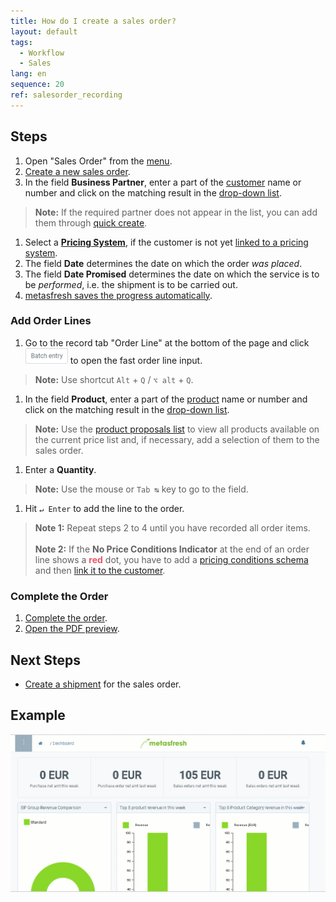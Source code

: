 ```yaml
---
title: How do I create a sales order?
layout: default
tags:
  - Workflow
  - Sales
lang: en
sequence: 20
ref: salesorder_recording
---
```


## Steps
1. Open "Sales Order" from the [menu](Menu).
1. [Create a new sales order](New_Record_Window).
1. In the field **Business Partner**, enter a part of the [customer](New_business_partner_customer) name or number and click on the matching result in the [drop-down list](Keyboard_shortcuts_reference).
 >**Note:** If the required partner does not appear in the list, you can add them through [quick create](Quick_create_new_business_partner).

1. Select a [**Pricing System**](Add_price-system), if the customer is not yet [linked to a pricing system](Assign_prices_to_partner).
1. The field **Date** determines the date on which the order *was placed*.
1. The field **Date Promised** determines the date on which the service is to be *performed*, i.e. the shipment is to be carried out.
1. [metasfresh saves the progress automatically](Saveindicator).

### Add Order Lines
1. Go to the record tab "Order Line" at the bottom of the page and click !["Batch entry"](assets/Batch_Entry_Button.png) to open the fast order line input.
 >**Note:** Use shortcut `Alt` + `Q` / `⌥ alt` + `Q`.

1. In the field **Product**, enter a part of the [product](NewProduct) name or number and click on the matching result in the [drop-down list](Keyboard_shortcuts_reference).
 >**Note:** Use the [product proposals list](Product_proposals_sales_purchase_order) to view all products available on the current price list and, if necessary, add a selection of them to the sales order.

1. Enter a **Quantity**.
 >**Note:** Use the mouse or `Tab ↹` key to go to the field.

1. Hit `↵ Enter` to add the line to the order.
 >**Note 1:** Repeat steps 2 to 4 until you have recorded all order items.<br><br>
 >**Note 2:** If the **No Price Conditions Indicator** at the end of an order line shows a **<span style="color:#e85667">red</span>** dot, you have to add a [pricing conditions schema](Pricing_conditions_in_metasfresh) and then [link it to the customer](Link_discount_schema_to_BP).

### Complete the Order
1. [Complete the order](DocumentProcessingComplete).
1. [Open the PDF preview](PrintPreview).

## Next Steps
- [Create a shipment](Ship_SalesOrder) for the sales order.

## Example
![](assets/salesorder.gif)
